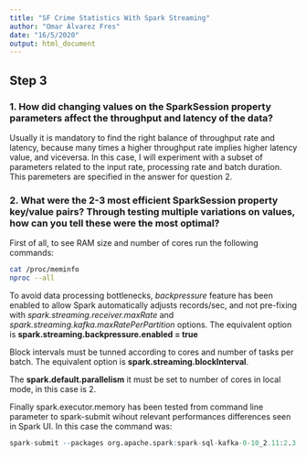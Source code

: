 ```yaml
---
title: "SF Crime Statistics With Spark Streaming"
author: "Omar Álvarez Fres"
date: "16/5/2020"
output: html_document
---
```


  ## Step 3
### 1. How did changing values on the SparkSession property parameters affect the throughput and latency of the data?
Usually it is mandatory to find the right balance of throughput rate and latency, because many times a higher throughput rate implies higher latency value, and viceversa.
In this case, I will experiment with a subset of parameters related to the input rate, processing rate and batch duration. This paremeters are specified in the answer for question 2.

### 2. What were the 2-3 most efficient SparkSession property key/value pairs? Through testing multiple variations on values, how can you tell these were the most optimal?

First of all, to see RAM size and number of cores run the following commands:
```bash
cat /proc/meminfo
nproc --all
```

To avoid data processing bottlenecks, _backpressure_ feature has been enabled to allow Spark automatically adjusts records/sec, and not pre-fixing with *spark.streaming.receiver.maxRate* and *spark.streaming.kafka.maxRatePerPartition* options. The equivalent option is
__spark.streaming.backpressure.enabled = true__

Block intervals must be tunned according to cores and number of tasks per batch. The equivalent option is __spark.streaming.blockInterval__.

The __spark.default.parallelism__ it must be set to number of cores in local mode, in this case is 2.

Finally spark.executor.memory has been tested from command line parameter to spark-submit wihout relevant performances differences seen in Spark UI. In this case the command was:
```r
spark-submit --packages org.apache.spark:spark-sql-kafka-0-10_2.11:2.3.4 --executor-memory 6GB --executor-cores 2 --master local[*] data_stream.py
```


